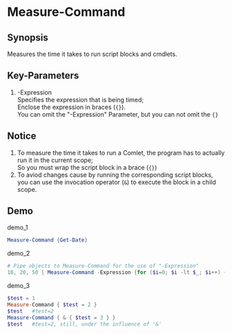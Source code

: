 # Measure-Command

## Synopsis
Measures the time it takes to run script blocks and cmdlets.  

## Key-Parameters
1. -Expression  
   Specifies the expression that is being timed;  
   Enclose the expression in braces (`{}`).  
   You can omit the "-Expression" Parameter, but you can not omit the  `{}`     


## Notice
1. To measure the time it takes to run a Comlet, the program has to actually run it in the current scope;  
   So you must wrap the script block in a brace (`{}`)  
2. To aviod changes cause by running the corresponding script blocks, you can use the invocation operator (`&`) to execute the block in a child scope.   


## Demo
demo_1
```PowerShell
Measure-Command {Get-Date}
```
demo_2
```PowerShell
# Pipe objects to Measure-Command for the use of "-Expression"  
10, 20, 50 | Measure-Command -Expression {for ($i=0; $i -lt $_; $i++) {$i}}
```
demo_3
```PowerShell
$test = 1
Measure-Command { $test = 2 }
$test   #test=2
Measure-Command { & { $test = 3 } }
$test   #test=2, still, under the influence of '&'
```